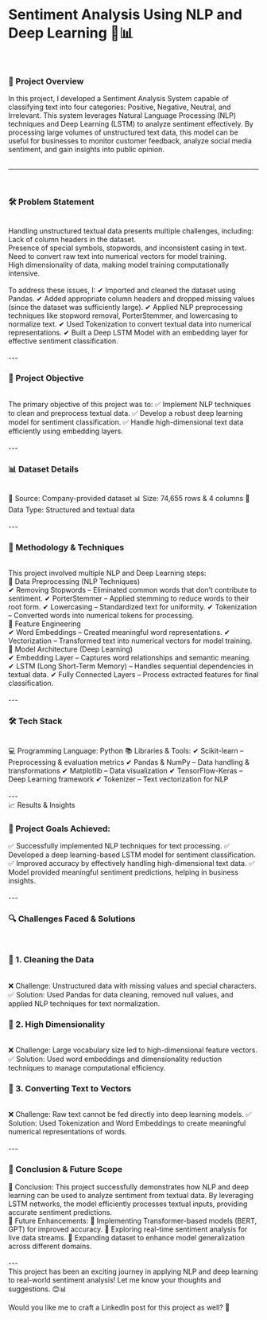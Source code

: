 
<h1>Sentiment Analysis Using NLP and Deep Learning 🧠📊</h1>
<br>
<h3>📌 Project Overview</h3>

In this project, I developed a Sentiment Analysis System capable of classifying text into four categories: Positive, Negative, Neutral, and Irrelevant. This system leverages Natural Language Processing (NLP) techniques and Deep Learning (LSTM) to analyze sentiment effectively. By processing large volumes of unstructured text data, this model can be useful for businesses to monitor customer feedback, analyze social media sentiment, and gain insights into public opinion.
<br>
<br>

---
<br>
<h3>🛠 Problem Statement</h3>
<br>
Handling unstructured textual data presents multiple challenges, including:
<br>
Lack of column headers in the dataset.
<br>
Presence of special symbols, stopwords, and inconsistent casing in text.
<br>
Need to convert raw text into numerical vectors for model training.
<br>
High dimensionality of data, making model training computationally intensive.
<br>
<br>
To address these issues, I:
✔ Imported and cleaned the dataset using Pandas.
✔ Added appropriate column headers and dropped missing values (since the dataset was sufficiently large).
✔ Applied NLP preprocessing techniques like stopword removal, PorterStemmer, and lowercasing to normalize text.
✔ Used Tokenization to convert textual data into numerical representations.
✔ Built a Deep LSTM Model with an embedding layer for effective sentiment classification.
<br>
<br>
---
<br>
<h3>🎯 Project Objective</h3>
<br>
The primary objective of this project was to:
✅ Implement NLP techniques to clean and preprocess textual data.
✅ Develop a robust deep learning model for sentiment classification.
✅ Handle high-dimensional text data efficiently using embedding layers.
<br>
<br>
---
<br>
<h3>📊 Dataset Details</h3>
<br>
📁 Source: Company-provided dataset
📊 Size: 74,655 rows & 4 columns
📌 Data Type: Structured and textual data
<br>
<br>
---

<h3>📌 Methodology & Techniques</h3>
<br>
This project involved multiple NLP and Deep Learning steps:
<br>
🔹 Data Preprocessing (NLP Techniques)
<br>
✔ Removing Stopwords – Eliminated common words that don’t contribute to sentiment.
✔ PorterStemmer – Applied stemming to reduce words to their root form.
✔ Lowercasing – Standardized text for uniformity.
✔ Tokenization – Converted words into numerical tokens for processing.
<br>
🔹 Feature Engineering
<br>
✔ Word Embeddings – Created meaningful word representations.
✔ Vectorization – Transformed text into numerical vectors for model training.
<br>
🔹 Model Architecture (Deep Learning)
<br>
✔ Embedding Layer – Captures word relationships and semantic meaning.
✔ LSTM (Long Short-Term Memory) – Handles sequential dependencies in textual data.
✔ Fully Connected Layers – Process extracted features for final classification.
<br>
<br>
---
<br>
<h3>🛠 Tech Stack</h3>
<br>
💻 Programming Language: Python
📚 Libraries & Tools:
✔ Scikit-learn – Preprocessing & evaluation metrics
✔ Pandas & NumPy – Data handling & transformations
✔ Matplotlib – Data visualization
✔ TensorFlow-Keras – Deep Learning framework
✔ Tokenizer – Text vectorization for NLP
<br>
<br>
---
<br>
📈 Results & Insights
<br>
<h3>🚀 Project Goals Achieved:</h3>
✅ Successfully implemented NLP techniques for text processing.
✅ Developed a deep learning-based LSTM model for sentiment classification.
✅ Improved accuracy by effectively handling high-dimensional text data.
✅ Model provided meaningful sentiment predictions, helping in business insights.
<br>
<br>
---
<br>
<h3>🔍 Challenges Faced & Solutions</h3>
<br>
<h3>📌 1. Cleaning the Data</h3>
<br>
❌ Challenge: Unstructured data with missing values and special characters.
✅ Solution: Used Pandas for data cleaning, removed null values, and applied NLP techniques for text normalization.
<br>
<h3>📌 2. High Dimensionality</h3>
<br>
❌ Challenge: Large vocabulary size led to high-dimensional feature vectors.
✅ Solution: Used word embeddings and dimensionality reduction techniques to manage computational efficiency.
<br>
<h3>📌 3. Converting Text to Vectors</h3>
<br>
❌ Challenge: Raw text cannot be fed directly into deep learning models.
✅ Solution: Used Tokenization and Word Embeddings to create meaningful numerical representations of words.
<br>
<br>
---
<br>
<h3>🔮 Conclusion & Future Scope</h3>
📌 Conclusion:
This project successfully demonstrates how NLP and deep learning can be used to analyze sentiment from textual data. By leveraging LSTM networks, the model efficiently processes textual inputs, providing accurate sentiment predictions.
<br>
🚀 Future Enhancements:
🔹 Implementing Transformer-based models (BERT, GPT) for improved accuracy.
🔹 Exploring real-time sentiment analysis for live data streams.
🔹 Expanding dataset to enhance model generalization across different domains.
<br>
<br>
---
<br>
This project has been an exciting journey in applying NLP and deep learning to real-world sentiment analysis! Let me know your thoughts and suggestions. 😊📊

Would you like me to craft a LinkedIn post for this project as well? 🚀
